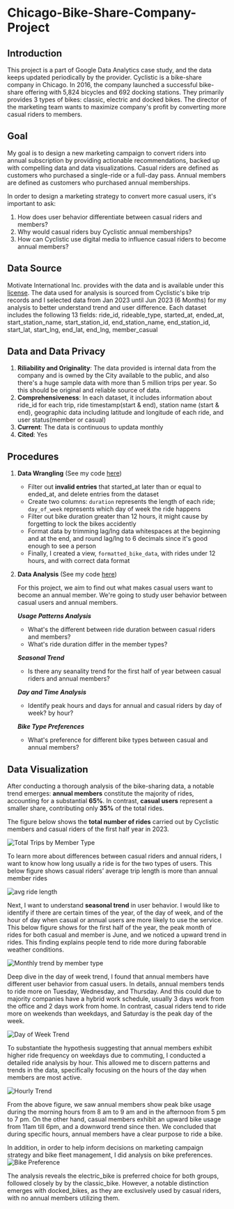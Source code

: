 # Chicago-Bike-Share-Company-Project

## Introduction ##
This project is a part of Google Data Analytics case study, and the data keeps updated periodically by the provider.
Cyclistic is a bike-share company in Chicago. In 2016, the company launched a successful bike-share offering with 
5,824 bicycles and 692 docking stations. They primarily provides 3 types of bikes: classic, electric and docked bikes. 
The director of the marketing team wants to maximize company's profit by converting more casual riders to members. 

## Goal ##
My goal is to design a new marketing campaign to convert riders into annual subscription by providing actionable recommendations,
backed up with compelling data and data visualizations.
Casual riders are defined as customers who purchased a single-ride or a full-day pass.
Annual members are defined as customers who purchased annual memberships.

In order to design a marketing strategy to convert more casual users, it's important to ask:
1. How does user behavior differentiate between casual riders and members?
2. Why would casual riders buy Cyclistic annual memberships?
3. How can Cyclistic use digital media to influence casual riders to become annual members?

## Data Source ##
Motivate International Inc. provides with the data and is available under this [license](https://divvybikes.com/data-license-agreement).
The data used for analysis is sourced from Cyclistic's bike trip records and I selected data from Jan 2023 until Jun 2023 (6 Months) for my analysis
to better understand trend and user difference. 
Each dataset includes the following 13 fields:
ride_id, rideable_type, started_at, ended_at, start_station_name, start_station_id, end_station_name, end_station_id, start_lat, start_lng, end_lat, end_lng, member_casual

## Data and Data Privacy ##
1. **Riliability and Originality**: The data provided is internal data from the company and is owned by the City available to the public, and also there's a huge sample
   data with more than 5 million trips per year. So this should be original and reliable source of data.
2. **Comprehensiveness**: In each dataset, it includes information about ride_id for each trip, ride timestamp(start & end), station name (start & end), geographic data including latitude and longitude of each ride, and user status(member or casual)
3. **Current**: The data is continuous to updata monthly
4. **Cited**: Yes

## Procedures ##
1. **Data Wrangling**   (See my code [here](https://github.com/mingyuan9/Chicago-Bike-Share-Company-Project/blob/main/Data_Wrangling.sql))
   - Filter out **invalid entries** that started_at later than or equal to ended_at, and delete entries from the dataset
   - Create two columns: `duration` represents the length of each ride; `day_of_week` represents which day of week the ride happens
   - Filter out bike duration greater than 12 hours, it might cause by forgetting to lock the bikes accidently
   - Format data by trimming lag/lng data whitespaces at the beginning and at the end, and round lag/lng to 6 decimals since it's good enough to see a person
   - Finally, I created a view, `formatted_bike_data`, with rides under 12 hours, and with correct data format   
2. **Data Analysis**    (See my code [here](https://github.com/mingyuan9/Chicago-Bike-Share-Company-Project/blob/main/Data_Analysis.sql))

   For this project, we aim to find out what makes casual users want to become an annual member. We're going to study user behavior between casual users and annual members.
   
   ***Usage Patterns Analysis***
      - What's the different between ride duration between casual riders and members?
      - What's ride duration differ in the member types?
  
   ***Seasonal Trend***
      - Is there any seanality trend for the first half of year between casual riders and annual members?
  
   ***Day and Time Analysis***
      - Identify peak hours and days for annual and casual riders by day of week? by hour?
  
   ***Bike Type Preferences***
      - What's preference for different bike types between casual and annual members?
  
## Data Visualization ##
After conducting a thorough analysis of the bike-sharing data, a notable trend emerges: **annual members** constitute the majority of rides, accounting for a substantial **65%**. In contrast, **casual users** represent a smaller share, contributing only **35%** of the total rides. 

The figure below shows the **total number of rides** carried out by Cyclistic members and casual riders of the first half year in 2023.

![Total Trips by Member Type](https://github.com/mingyuan9/Chicago-Bike-Share-Company-Project/blob/main/Rides_btw_member_type.png)

To learn more about differences between casual riders and annual riders, I want to know how long usually a ride is for the two types of users.
This below figure shows casual riders’ average trip length is more than annual member rides

![avg ride length](https://github.com/mingyuan9/Chicago-Bike-Share-Company-Project/blob/main/Mean_Duration_by_Member_Type.png)

Next, I want to understand **seasonal trend** in user behavior. I would like to identify if there are certain times of the year, of the day of week,
and of the hour of day when casual or annual users are more likely to use the service.
This below figure shows for the first half of the year, the peak month of rides for both casual and member is June, and we noticed a upward trend in rides.
This finding explains people tend to ride more during faborable weather conditions.

![Monthly trend by member type](https://github.com/mingyuan9/Chicago-Bike-Share-Company-Project/blob/main/Monthly_Trend_by_Member_Type.png)

Deep dive in the day of week trend, I found that annual members have different user behavior from casual users. In details, annual members tends to ride more on Tuesday,
Wednesday, and Thursday. And this could due to majority companies have a hybrid work schedule, usually 3 days work from the office and 2 days work from home.
In contrast, casual riders tend to ride more on weekends than weekdays, and Saturday is the peak day of the week.

![Day of Week Trend](https://github.com/mingyuan9/Chicago-Bike-Share-Company-Project/blob/main/Day_of_Week_Trend_by_Member_Type.png)

To substantiate the hypothesis suggesting that annual members exhibit higher ride frequency on weekdays due to commuting, I conducted a detailed ride analysis by hour. This allowed me to discern patterns and trends in the data, specifically focusing on the hours of the day when members are most active.

![Hourly Trend](https://github.com/mingyuan9/Chicago-Bike-Share-Company-Project/blob/main/Hourly_Trend_by_Member_Type.png)

From the above figure, we saw annual members show peak bike usage during the morning hours from 8 am to 9 am and in the afternoon from 5 pm to 7 pm. On the other hand, casual members exhibit an upward bike usage from 11am till  6pm, and a downword trend since then. We concluded that during specific hours, annual members have a clear purpose to ride a bike. 

In addition, in order to help inform decisions on marketing campaign strategy and bike fleet management, I did analysis on bike preferences.
![Bike Preference](https://github.com/mingyuan9/Chicago-Bike-Share-Company-Project/blob/main/Bike_Preference.png)

The analysis reveals the electric_bike is preferred choice for both groups, followed closely by by the classic_bike. However, a notable distinction emerges
with docked_bikes, as they are exclusively used by casual riders, with no annual members utilizing them. 
